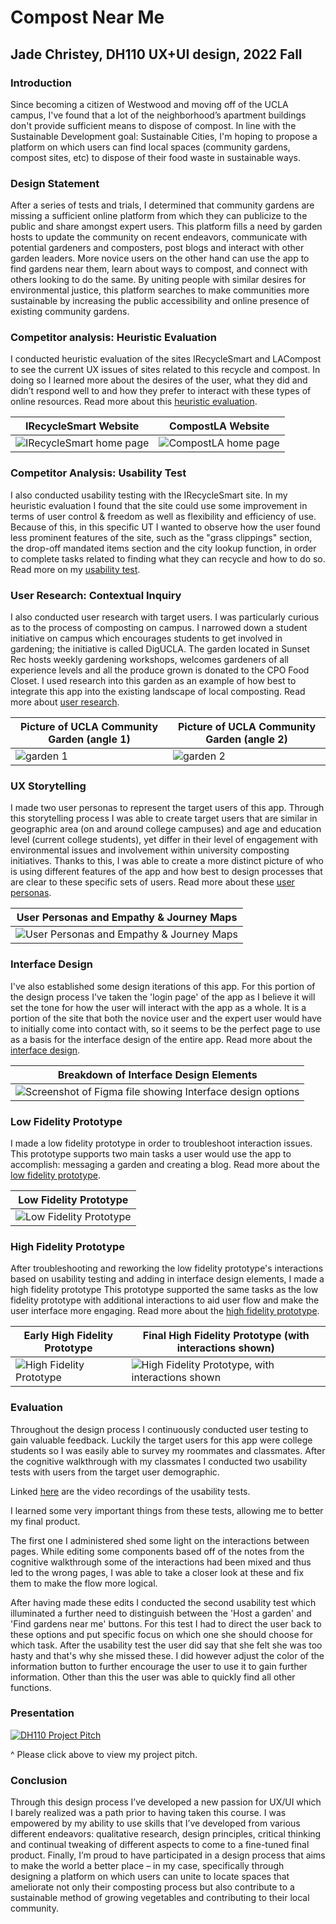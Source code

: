 # Compost Near Me

## Jade Christey, DH110 UX+UI design, 2022 Fall 

### Introduction
Since becoming a citizen of Westwood and moving off of the UCLA campus, I've found that a lot of the neighborhood’s apartment buildings don't provide sufficient means to dispose of compost. In line with the Sustainable Development goal: Sustainable Cities, I'm hoping to propose a platform on which users can find local spaces (community gardens, compost sites, etc) to dispose of their food waste in sustainable ways. 

### Design Statement 
After a series of tests and trials, I determined that community gardens are missing a sufficient online platform from which they can publicize to the public and share amongst expert users. This platform fills a need by garden hosts to update the community on recent endeavors, communicate with potential gardeners and composters, post blogs and interact with other garden leaders. More novice users on the other hand can use the app to find gardens near them, learn about ways to compost, and connect with others looking to do the same. By uniting people with similar desires for environmental justice, this platform searches to make communities more sustainable by increasing the public accessibility and online presence of existing community gardens. 

### Competitor analysis: Heuristic Evaluation

I conducted heuristic evaluation of the sites IRecycleSmart and LACompost to see the current UX issues of sites related to this recycle and compost. In doing so I learned more about the desires of the user, what they did and didn’t respond well to and how they prefer to interact with these types of online resources. Read more about this [heuristic evaluation](https://github.com/jchristey/DH110-22f/tree/main/assignment1).

| IRecycleSmart Website | CompostLA Website |
| ------------- | ------------- |
| ![IRecycleSmart home page](RecycleSmart.png) | ![CompostLA home page](CompostLA.png)  |


### Competitor Analysis: Usability Test 

I also conducted usability testing with the IRecycleSmart site. In my heuristic evaluation I found that the site could use some improvement in terms of user control & freedom as well as flexibility and efficiency of use. Because of this, in this specific UT I wanted to observe how the user found less prominent features of the site, such as the "grass clippings" section, the drop-off mandated items section and the city lookup function, in order to complete tasks related to finding what they can recycle and how to do so. Read more on my [usability test](https://github.com/jchristey/DH110-22f/tree/main/PilotUT).

### User Research: Contextual Inquiry
I also conducted user research with target users. I was particularly curious as to the process of composting on campus. I narrowed down a student initiative on campus which encourages students to get involved in gardening; the initiative is called DigUCLA. The garden located in Sunset Rec hosts weekly gardening workshops, welcomes gardeners of all experience levels and all the produce grown is donated to the CPO Food Closet. I used research into this garden as an example of how best to integrate this app into the existing landscape of local composting. Read more about [user research](https://github.com/jchristey/DH110-22f/blob/main/PeopleInContext/README.md).

|Picture of UCLA Community Garden (angle 1)|Picture of UCLA Community Garden (angle 2)|
|---|---|
|![garden 1](garden1.png)|![garden 2](garden2.png)|

### UX Storytelling

I made two user personas to represent the target users of this app. Through this storytelling process I was able to create target users that are similar in geographic area (on and around college campuses) and age and education level (current college students), yet differ in their level of engagement with environmental issues and involvement within university composting initiatives. Thanks to this, I was able to create a more distinct picture of who is using different features of the app and how best to design processes that are clear to these specific sets of users. Read more about these [user personas](https://github.com/jchristey/DH110-22f/blob/main/UserPersonas/README.md).

| User Personas and Empathy & Journey Maps |
| ------------- | 
| ![User Personas and Empathy & Journey Maps](Storytelling.png) |


### Interface Design

I've also established some design iterations of this app. For this portion of the design process I've taken the 'login page' of the app as I believe it will set the tone for how the user will interact with the app as a whole. It is a portion of the site that both the novice user and the expert user would have to initially come into contact with, so it seems to be the perfect page to use as a basis for the interface design of the entire app. Read more about the [interface design](https://github.com/jchristey/DH110-22f/blob/main/InterfaceDesignSystem/README.md).

| Breakdown of Interface Design Elements |
| ------------- | 
| ![Screenshot of Figma file showing Interface design options](Interfacedesign.png) |

### Low Fidelity Prototype

I made a low fidelity prototype in order to troubleshoot interaction issues. This prototype supports two main tasks a user would use the app to accomplish: messaging a garden and creating a blog. Read more about the [low fidelity prototype](https://github.com/jchristey/DH110-22f/blob/main/LowFidelityProto/README.md).

| Low Fidelity Prototype |
| ------------- | 
| ![Low Fidelity Prototype](LowFidelity.png) |

### High Fidelity Prototype

After troubleshooting and reworking the low fidelity prototype's interactions based on usability testing and adding in interface design elements, I made a high fidelity prototype This prototype supported the same tasks as the low fidelity prototype with additional interactions to aid user flow and make the user interface more engaging. Read more about the  [high fidelity prototype](https://github.com/jchristey/DH110-22f/blob/main/HighFidelityPrototype/README.md).

| Early High Fidelity Prototype | Final High Fidelity Prototype (with interactions shown) |
| ------------- | ------------- |
| ![High Fidelity Prototype](HighFidelity.png) | ![High Fidelity Prototype, with interactions shown](proto.png)  |


### Evaluation 

Throughout the design process I continuously conducted user testing to gain valuable feedback. Luckily the target users for this app were college students so I was easily able to survey my roommates and classmates. After the cognitive walkthrough with my classmates I conducted two usability tests with users from the target user demographic. 

Linked [here](https://drive.google.com/drive/folders/1WOAuXySPIomjBzXY3a8luFIbq9x1qSMx?usp=share_link) are the video recordings of the usability tests. 

I learned some very important things from these tests, allowing me to better my final product. 

The first one I administered shed some light on the interactions between pages. While editing some components based off of the notes from the cognitive walkthrough some of the interactions had been mixed and thus led to the wrong pages, I was able to take a closer look at these and fix them to make the flow more logical. 

After having made these edits I conducted the second usability test which illuminated a further need to distinguish between the 'Host a garden' and 'Find gardens near me' buttons. For this test I had to direct the user back to these options and put specific focus on which one she should choose for which task. After the usability test the user did say that she felt she was too hasty and that's why she missed these. I did however adjust the color of the information button to further encourage the user to use it to gain further information. Other than this the user was able to quickly find all other functions. 

### Presentation 

[![DH110 Project Pitch](thumbnail.png)](https://youtu.be/iee8gJfuAd0 "Project Pitch")

^ Please click above to view my project pitch. 


### Conclusion

Through this design process I’ve developed a new passion for UX/UI which I barely realized was a path prior to having taken this course. I was empowered by my ability to use skills that I’ve developed from various different endeavors: qualitative research, design principles, critical thinking and continual tweaking of different aspects to come to a fine-tuned final product. Finally, I’m proud to have participated in a design process that aims to make the world a better place – in my case, specifically through designing a platform on which users can unite to locate spaces that ameliorate not only their composting process but also contribute to a sustainable method of growing vegetables and contributing to their local community. 
